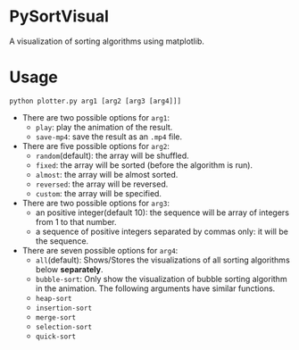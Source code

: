 # PySortVisual
A visualization of sorting algorithms using matplotlib.

# Usage
`python plotter.py arg1 [arg2 [arg3 [arg4]]]`

- There are two possible options for `arg1`:
    - `play`: play the animation of the result.
    - `save-mp4`: save the result as an `.mp4` file.
- There are five possible options for `arg2`:
    - `random`(default): the array will be shuffled.
    - `fixed`: the array will be sorted (before the algorithm is run).
    - `almost`: the array will be almost sorted.
    - `reversed`: the array will be reversed.
    - `custom`: the array will be specified.
- There are two possible options for `arg3`:
    - an positive integer(default 10): the sequence will be array of integers from 1 to that number.
    - a sequence of positive integers separated by commas only: it will be the sequence.
- There are seven possible options for `arg4`:
    - `all`(default): Shows/Stores the visualizations of all sorting algorithms below **separately**.
    - `bubble-sort`: Only show the visualization of bubble sorting algorithm in the animation. The following arguments have similar functions.
    - `heap-sort`
    - `insertion-sort`
    - `merge-sort`
    - `selection-sort`
    - `quick-sort`
